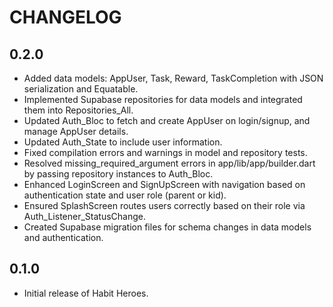# CHANGELOG

## 0.2.0

- Added data models: AppUser, Task, Reward, TaskCompletion with JSON
  serialization and Equatable.
- Implemented Supabase repositories for data models and integrated them into
  Repositories_All.
- Updated Auth_Bloc to fetch and create AppUser on login/signup, and manage
  AppUser details.
- Updated Auth_State to include user information.
- Fixed compilation errors and warnings in model and repository tests.
- Resolved missing_required_argument errors in app/lib/app/builder.dart by
  passing repository instances to Auth_Bloc.
- Enhanced LoginScreen and SignUpScreen with navigation based on authentication
  state and user role (parent or kid).
- Ensured SplashScreen routes users correctly based on their role via
  Auth_Listener_StatusChange.
- Created Supabase migration files for schema changes in data models and
  authentication.

## 0.1.0

- Initial release of Habit Heroes.
